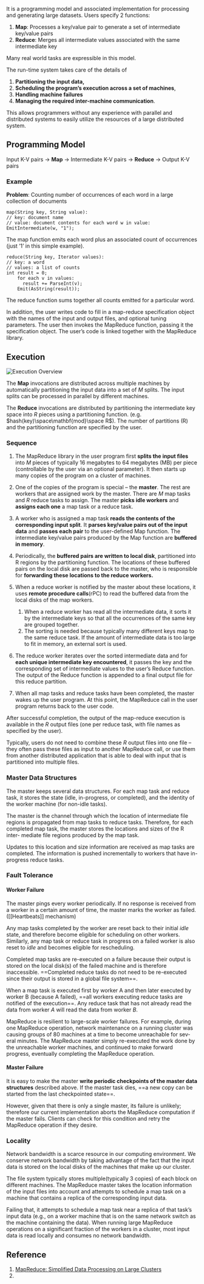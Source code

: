 It is a programming model and associated implementation for processing and generating large datasets. Users specify 2 functions:

1. **Map**: Processes a key/value pair to generate a set of intermediate key/value pairs
2. **Reduce**: Merges all intermediate values associated with the same intermediate key

Many real world tasks are expressible in this model.

The run-time system takes care of the details of 
1. **Partitioning the input data,** 
2. **Scheduling the program’s execution across a set of machines**, 
3. **Handling machine failures**
4. **Managing the required inter-machine communication**. 

This allows programmers without any experience with parallel and distributed systems to easily utilize the resources of a large distributed system.
## Programming Model
Input K-V pairs → **Map** → Intermediate K-V pairs → **Reduce** → Output K-V pairs

### Example
**Problem**: Counting number of occurrences of each word in a large collection of documents

```
map(String key, String value): 
// key: document name
// value: document contents for each word w in value:
EmitIntermediate(w, "1");
```
The map function emits each word plus an associated count of occurrences (just ‘1’ in this simple example).

```
reduce(String key, Iterator values): 
// key: a word
// values: a list of counts
int result = 0;
    for each v in values:
      result += ParseInt(v);
    Emit(AsString(result));
```
The reduce function sums together all counts emitted for a particular word. 

In addition, the user writes code to fill in a map-reduce specification object with the names of the input and output files, and optional tuning parameters. The user then invokes the MapReduce function, passing it the specification object. The user’s code is linked together with the MapReduce library.

## Execution

![Execution Overview](mprd_exc_overview.png)

The **Map** invocations are distributed across multiple machines by automatically partitioning the input data into a set of $M$ splits. The input splits can be processed in parallel by different machines. 

The **Reduce** invocations are distributed by partitioning the intermediate key space into $R$ pieces using a partitioning function. (e.g. $hash(key)\space\mathbf{mod}\space R$). The number of partitions (R) and the partitioning function are specified by the user.

### Sequence

1. The MapReduce library in the user program first **splits the input files** into $M$ pieces of typically 16 megabytes to 64 megabytes (MB) per piece (controllable by the user via an optional parameter). It then starts up many copies of the program on a cluster of machines.

2. One of the copies of the program is special – the **master**. The rest are workers that are assigned work by the master. There are $M$ map tasks and $R$ reduce tasks to assign. The master **picks idle workers** and **assigns each one** a map task or a reduce task.

3. A worker who is assigned a map task **reads the contents of the corresponding input split**. It **parses key/value pairs out of the input data** and **passes each pair** to the user-defined Map function. The intermediate key/value pairs produced by the Map function are **buffered in memory**.

4. Periodically, the **buffered pairs are written to local disk**, partitioned into R regions by the partitioning function. The locations of these buffered pairs on the local disk are passed back to the master, who is responsible for **forwarding these locations to the reduce workers.**

5.  When a reduce worker is notified by the master about these locations, it uses **remote procedure calls**(rPC) to read the buffered data from the local disks of the map workers. 
	1. When a reduce worker has read all the intermediate data, it sorts it by the intermediate keys so that all the occurrences of the same key are grouped together. 
	2. The sorting is needed because typically many different keys map to the same reduce task. If the amount of intermediate data is too large to fit in memory, an external sort is used. 

6. The reduce worker iterates over the sorted intermediate data and for **each unique intermediate key encountered**, it passes the key and the corresponding set of intermediate values to the user’s Reduce function. The output of the Reduce function is appended to a final output file for this reduce partition.

7. When all map tasks and reduce tasks have been completed, the master wakes up the user program. At this point, the MapReduce call in the user program returns back to the user code.

After successful completion, the output of the map-reduce execution is available in the $R$ output files (one per reduce task, with file names as specified by the user). 

Typically, users do not need to combine these $R$ output files into one file – they often pass these files as input to another MapReduce call, or use them from another distributed application that is able to deal with input that is partitioned into multiple files.

### Master Data Structures

The master keeps several data structures. For each map task and reduce task, it stores the state (idle, in-progress, or completed), and the identity of the worker machine (for non-idle tasks).

The master is the channel through which the location of intermediate file regions is propagated from map tasks to reduce tasks. Therefore, for each completed map task, the master stores the locations and sizes of the R inter- mediate file regions produced by the map task.

Updates to this location and size information are received as map tasks are completed. The information is pushed incrementally to workers that have in-progress reduce tasks.

### Fault Tolerance

#### Worker Failure

The master pings every worker periodically. If no response is received from a worker in a certain amount of time, the master marks the worker as failed.
([[Heartbeats]] mechanism)

Any map tasks completed by the worker are reset back to their initial _idle_ state, and therefore become eligible for scheduling on other workers. Similarly, any map task or reduce task in progress on a failed worker is also reset to _idle_ and becomes eligible for rescheduling.

Completed map tasks are re-executed on a failure because their output is stored on the local disk(s) of the failed machine and is therefore inaccessible. ==Completed reduce tasks do not need to be re-executed since their output is stored in a global file system==.

When a map task is executed first by worker A and then later executed by worker B (because A failed), ==all workers executing reduce tasks are notified of the execution==. Any reduce task that has not already read the data from worker $A$ will read the data from worker $B$.

MapReduce is resilient to large-scale worker failures. For example, during one MapReduce operation, network maintenance on a running cluster was causing groups of 80 machines at a time to become unreachable for sev- eral minutes. The MapReduce master simply re-executed the work done by the unreachable worker machines, and continued to make forward progress, eventually completing the MapReduce operation.

#### Master Failure

It is easy to make the master **write periodic checkpoints of the master data structures** described above. If the master task dies, ==a new copy can be started from the last checkpointed state==. 

However, given that there is only a single master, its failure is unlikely; therefore our current implementation aborts the MapReduce computation if the master fails. Clients can check for this condition and retry the MapReduce operation if they desire.

### Locality

Network bandwidth is a scarce resource in our computing environment. We conserve network bandwidth by taking advantage of the fact that the input data is stored on the local disks of the machines that make up our cluster. 

The file system typically stores multiple(typically 3 copies) of each block on different machines. The MapReduce master takes the location information of the input files into account and attempts to schedule a map task on a machine that contains a replica of the corresponding input data.

Failing that, it attempts to schedule a map task near a replica of that task’s input data (e.g., on a worker machine that is on the same network switch as the machine containing the data). When running large MapReduce operations on a significant fraction of the workers in a cluster, most input data is read locally and consumes no network bandwidth.



## Reference

1. [MapReduce: Simplified Data Processing on Large Clusters](https://static.googleusercontent.com/media/research.google.com/en//archive/mapreduce-osdi04.pdf)
2. 



